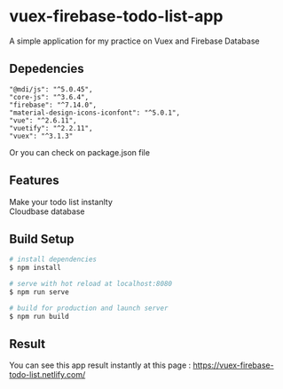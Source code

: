# vuex-firebase-todo-list-app

A simple application for my practice on Vuex and Firebase Database

## Depedencies
```
"@mdi/js": "^5.0.45",
"core-js": "^3.6.4",
"firebase": "^7.14.0",
"material-design-icons-iconfont": "^5.0.1",
"vue": "^2.6.11",
"vuetify": "^2.2.11",
"vuex": "^3.1.3"
 ```
Or you can check on package.json file

## Features
Make your todo list instanlty <br />
Cloudbase database

## Build Setup

``` bash
# install dependencies
$ npm install

# serve with hot reload at localhost:8080
$ npm run serve

# build for production and launch server
$ npm run build
```

## Result
You can see this app result instantly at this page : https://vuex-firebase-todo-list.netlify.com/
